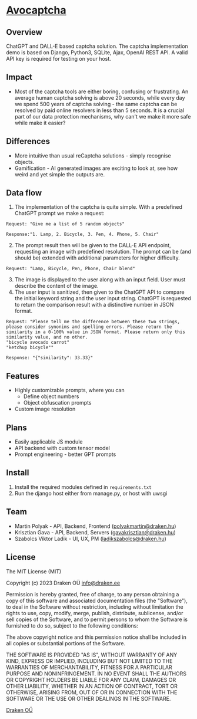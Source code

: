 # [Avocaptcha](https://avocaptcha.com)

## Overview
ChatGPT and DALL-E based captcha solution. The captcha implementation demo is based on Django, Python3, SQLite, Ajax, OpenAI REST API. A valid API key is required for testing on your host. 

## Impact
* Most of the captcha tools are either boring, confusing or frustrating. An average human captcha solving is above 20 seconds, while every day we spend 500 years of captcha solving - the same captcha can be resolved by paid online resolvers in less than 5 seconds.  It is a crucial part of our data protection mechanisms, why can't we make it more safe while make it easier?

## Differences
* More intuitive than usual reCaptcha solutions - simply recognise objects. 
* Gamification - AI generated images are exciting to look at, see how weird and yet simple the outputs are.

## Data flow
1. The implementation of the captcha is quite simple. With a predefined ChatGPT prompt we make a request: 
```
Request: "Give me a list of 5 random objects"
```  
```
Response:"1. Lamp, 2. Bicycle, 3. Pen, 4. Phone, 5. Chair"
```  
2. The prompt result then will be given to the DALL-E API endpoint, requesting an image with predefined resolution. The prompt can be (and should be) extended with additional parameters for higher difficulty.  
```
Request: "Lamp, Bicycle, Pen, Phone, Chair blend"
```
3. The image is displayed to the user along with an input field. User must describe the content of the image.
4. The user input is sanitized, then given to the ChatGPT API to compare the initial keyword string and the user input string. ChatGPT is requested to return the comparison result with a distinctive number in JSON format.  
```
Request: "Please tell me the difference between these two strings, please consider synonims and spelling errors. Please return the similarity in a 0-100% value in JSON format. Please return only this similarity value, and no other.
"bicycle avocado carrot"
"ketchup bicycle""
```  
```
Response: "{"similarity": 33.33}"
``` 

## Features
* Highly customizable prompts, where you can
	* Define object numbers
	* Object obfuscation prompts
* Custom image resolution

## Plans
* Easily applicable JS module
* API backend with custom tensor model
* Prompt engineering - better GPT prompts

## Install
1. Install the required modules defined in ```requirements.txt```
2. Run the django host either from manage.py, or host with uwsgi

## Team
* Martin Polyak - API, Backend, Frontend ([polyakmartin@draken.hu](mailto:polyakmartin@draken.hu))
* Krisztian Gava - API, Backend, Servers ([gavakrisztian@draken.hu](mailto:gavakrisztian@draken.hu))
* Szabolcs Viktor Ladik - UI, UX, PM ([ladikszabolcs@draken.hu](mailto:ladikszabolcs@draken.hu))  

## License
The MIT License (MIT)

Copyright (c) 2023 Draken OÜ <info@draken.ee>

Permission is hereby granted, free of charge, to any person obtaining a copy
of this software and associated documentation files (the "Software"), to deal
in the Software without restriction, including without limitation the rights
to use, copy, modify, merge, publish, distribute, sublicense, and/or sell
copies of the Software, and to permit persons to whom the Software is
furnished to do so, subject to the following conditions:

The above copyright notice and this permission notice shall be included in all
copies or substantial portions of the Software.

THE SOFTWARE IS PROVIDED "AS IS", WITHOUT WARRANTY OF ANY KIND, EXPRESS OR
IMPLIED, INCLUDING BUT NOT LIMITED TO THE WARRANTIES OF MERCHANTABILITY,
FITNESS FOR A PARTICULAR PURPOSE AND NONINFRINGEMENT. IN NO EVENT SHALL THE
AUTHORS OR COPYRIGHT HOLDERS BE LIABLE FOR ANY CLAIM, DAMAGES OR OTHER
LIABILITY, WHETHER IN AN ACTION OF CONTRACT, TORT OR OTHERWISE, ARISING FROM,
OUT OF OR IN CONNECTION WITH THE SOFTWARE OR THE USE OR OTHER DEALINGS IN THE
SOFTWARE.

[Draken OÜ](https://draken.ee)
